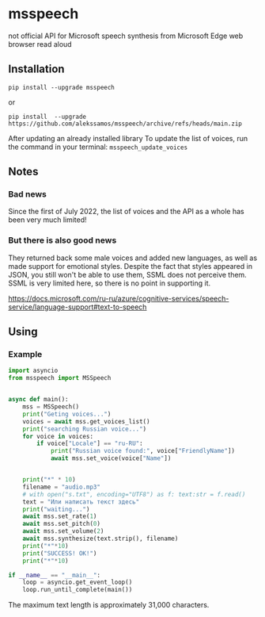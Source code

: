 # msspeech
not official API for Microsoft speech synthesis from Microsoft Edge web browser read aloud

## Installation

`pip install --upgrade msspeech`

or

`pip install  --upgrade https://github.com/alekssamos/msspeech/archive/refs/heads/main.zip`

After updating an already installed library
To update the list of voices, run the command in your terminal:
`msspeech_update_voices`


## Notes
### Bad news

Since the first of July 2022,
the list of voices and the API as a whole has been very much limited!

### But there is also good news

They returned back some male voices and added new languages, as well as made support for emotional styles.
Despite the fact that styles appeared in JSON, you still won't be able to use them, SSML does not perceive them.
SSML is very limited here, so there is no point in supporting it.

https://docs.microsoft.com/ru-ru/azure/cognitive-services/speech-service/language-support#text-to-speech

## Using
### Example
```python
import asyncio
from msspeech import MSSpeech


async def main():
	mss = MSSpeech()
	print("Geting voices...")
	voices = await mss.get_voices_list()
	print("searching Russian voice...")
	for voice in voices:
		if voice["Locale"] == "ru-RU":
			print("Russian voice found:", voice["FriendlyName"])
			await mss.set_voice(voice["Name"])


	print("*" * 10)
	filename = "audio.mp3"
	# with open("s.txt", encoding="UTF8") as f: text:str = f.read()
	text = "Или написать текст здесь"
	print("waiting...")
	await mss.set_rate(1)
	await mss.set_pitch(0)
	await mss.set_volume(2)
	await mss.synthesize(text.strip(), filename)
	print("*"*10)
	print("SUCCESS! OK!")
	print("*"*10)

if __name__ == "__main__":
	loop = asyncio.get_event_loop()
	loop.run_until_complete(main())
```

The maximum text length is approximately 31,000 characters.
